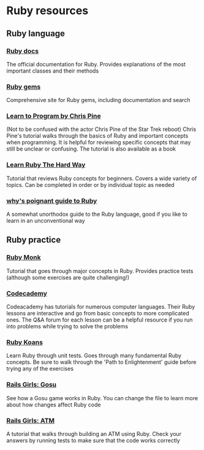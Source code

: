 # Ruby resources

## Ruby language

### [Ruby docs](http://ruby-doc.org/)
The official documentation for Ruby. Provides explanations of the most important classes and their methods

### [Ruby gems](https://rubygems.org/)
Comprehensive site for Ruby gems, including documentation and search

### [Learn to Program by Chris Pine](https://pine.fm/LearnToProgram/)
(Not to be confused with the actor Chris Pine of the Star Trek reboot)
Chris Pine's tutorial walks through the basics of Ruby and important concepts when programming. It is helpful for reviewing specific concepts that may still be unclear or confusing. The tutorial is also available as a book

### [Learn Ruby The Hard Way](http://learnrubythehardway.org/book/)
Tutorial that reviews Ruby concepts for beginners. Covers a wide variety of topics. Can be completed in order or by individual topic as needed

### [why's poignant guide to Ruby](http://poignant.guide/)
A somewhat unorthodox guide to the Ruby language, good if you like to learn in an unconventional way



## Ruby practice

### [Ruby Monk](https://rubymonk.com/)
Tutorial that goes through major concepts in Ruby. Provides practice tests (although some exercises are quite challenging!)

### [Codecademy](https://www.codecademy.com/learn/ruby)
Codeacademy has tutorials for numerous computer languages. Their Ruby lessons are interactive and go from basic concepts to more complicated ones. The Q&A forum for each lesson can be a helpful resource if you run into problems while trying to solve the problems

### [Ruby Koans](http://rubykoans.com/)
Learn Ruby through unit tests. Goes through many fundamental Ruby concepts. Be sure to walk through the 'Path to Enlightenment' guide before trying any of the exercises

### [Rails Girls: Gosu](http://guides.railsgirls.com/ruby-game)
See how a Gosu game works in Ruby. You can change the file to learn more about how changes affect Ruby code

### [Rails Girls: ATM](http://guides.railsgirls.com/ruby-atm)
A tutorial that walks through building an ATM using Ruby. Check your answers by running tests to make sure that the code works correctly
